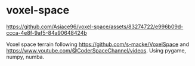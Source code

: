 # voxel-space


https://github.com/Asiace96/voxel-space/assets/83274722/e996b09d-ccca-4e8f-9af5-84a90648424b


Voxel space terrain following https://github.com/s-macke/VoxelSpace and https://www.youtube.com/@CoderSpaceChannel/videos.
Using pygame, numpy, numba.
